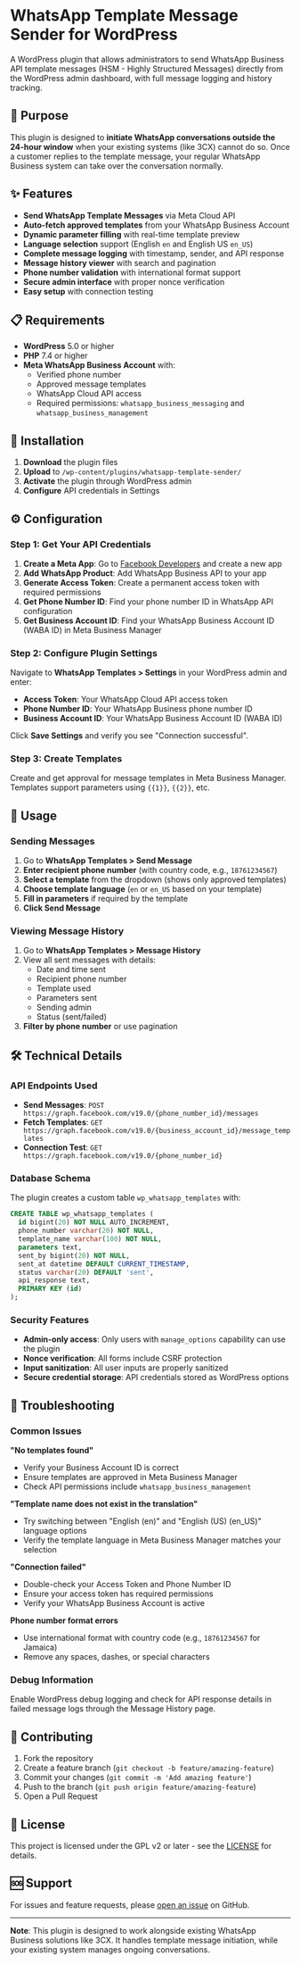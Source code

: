 # WhatsApp Template Message Sender for WordPress

A WordPress plugin that allows administrators to send WhatsApp Business API template messages (HSM - Highly Structured Messages) directly from the WordPress admin dashboard, with full message logging and history tracking.

## 🎯 Purpose

This plugin is designed to **initiate WhatsApp conversations outside the 24-hour window** when your existing systems (like 3CX) cannot do so. Once a customer replies to the template message, your regular WhatsApp Business system can take over the conversation normally.

## ✨ Features

- **Send WhatsApp Template Messages** via Meta Cloud API
- **Auto-fetch approved templates** from your WhatsApp Business Account
- **Dynamic parameter filling** with real-time template preview
- **Language selection** support (English `en` and English US `en_US`)
- **Complete message logging** with timestamp, sender, and API response
- **Message history viewer** with search and pagination
- **Phone number validation** with international format support
- **Secure admin interface** with proper nonce verification
- **Easy setup** with connection testing

## 📋 Requirements

- **WordPress** 5.0 or higher
- **PHP** 7.4 or higher
- **Meta WhatsApp Business Account** with:
  - Verified phone number
  - Approved message templates
  - WhatsApp Cloud API access
  - Required permissions: `whatsapp_business_messaging` and `whatsapp_business_management`

## 🚀 Installation

1. **Download** the plugin files
2. **Upload** to `/wp-content/plugins/whatsapp-template-sender/`
3. **Activate** the plugin through WordPress admin
4. **Configure** API credentials in Settings

## ⚙️ Configuration

### Step 1: Get Your API Credentials

1. **Create a Meta App**: Go to [Facebook Developers](https://developers.facebook.com/) and create a new app
2. **Add WhatsApp Product**: Add WhatsApp Business API to your app
3. **Generate Access Token**: Create a permanent access token with required permissions
4. **Get Phone Number ID**: Find your phone number ID in WhatsApp API configuration
5. **Get Business Account ID**: Find your WhatsApp Business Account ID (WABA ID) in Meta Business Manager

### Step 2: Configure Plugin Settings

Navigate to **WhatsApp Templates > Settings** in your WordPress admin and enter:

- **Access Token**: Your WhatsApp Cloud API access token
- **Phone Number ID**: Your WhatsApp Business phone number ID  
- **Business Account ID**: Your WhatsApp Business Account ID (WABA ID)

Click **Save Settings** and verify you see "Connection successful".

### Step 3: Create Templates

Create and get approval for message templates in Meta Business Manager. Templates support parameters using `{{1}}`, `{{2}}`, etc.

## 📱 Usage

### Sending Messages

1. Go to **WhatsApp Templates > Send Message**
2. **Enter recipient phone number** (with country code, e.g., `18761234567`)
3. **Select a template** from the dropdown (shows only approved templates)
4. **Choose template language** (`en` or `en_US` based on your template)
5. **Fill in parameters** if required by the template
6. **Click Send Message**

### Viewing Message History

1. Go to **WhatsApp Templates > Message History**
2. View all sent messages with details:
   - Date and time sent
   - Recipient phone number
   - Template used
   - Parameters sent
   - Sending admin
   - Status (sent/failed)
3. **Filter by phone number** or use pagination

## 🛠️ Technical Details

### API Endpoints Used

- **Send Messages**: `POST https://graph.facebook.com/v19.0/{phone_number_id}/messages`
- **Fetch Templates**: `GET https://graph.facebook.com/v19.0/{business_account_id}/message_templates`
- **Connection Test**: `GET https://graph.facebook.com/v19.0/{phone_number_id}`

### Database Schema

The plugin creates a custom table `wp_whatsapp_templates` with:

```sql
CREATE TABLE wp_whatsapp_templates (
  id bigint(20) NOT NULL AUTO_INCREMENT,
  phone_number varchar(20) NOT NULL,
  template_name varchar(100) NOT NULL,
  parameters text,
  sent_by bigint(20) NOT NULL,
  sent_at datetime DEFAULT CURRENT_TIMESTAMP,
  status varchar(20) DEFAULT 'sent',
  api_response text,
  PRIMARY KEY (id)
);
```

### Security Features

- **Admin-only access**: Only users with `manage_options` capability can use the plugin
- **Nonce verification**: All forms include CSRF protection
- **Input sanitization**: All user inputs are properly sanitized
- **Secure credential storage**: API credentials stored as WordPress options

## 🔧 Troubleshooting

### Common Issues

**"No templates found"**
- Verify your Business Account ID is correct
- Ensure templates are approved in Meta Business Manager
- Check API permissions include `whatsapp_business_management`

**"Template name does not exist in the translation"**
- Try switching between "English (en)" and "English (US) (en_US)" language options
- Verify the template language in Meta Business Manager matches your selection

**"Connection failed"**
- Double-check your Access Token and Phone Number ID
- Ensure your access token has required permissions
- Verify your WhatsApp Business Account is active

**Phone number format errors**
- Use international format with country code (e.g., `18761234567` for Jamaica)
- Remove any spaces, dashes, or special characters

### Debug Information

Enable WordPress debug logging and check for API response details in failed message logs through the Message History page.

## 🤝 Contributing

1. Fork the repository
2. Create a feature branch (`git checkout -b feature/amazing-feature`)
3. Commit your changes (`git commit -m 'Add amazing feature'`)
4. Push to the branch (`git push origin feature/amazing-feature`)
5. Open a Pull Request

## 📄 License

This project is licensed under the GPL v2 or later - see the [LICENSE](https://www.gnu.org/licenses/gpl-2.0.html) for details.

## 🆘 Support

For issues and feature requests, please [open an issue](https://github.com/ryonwhyte/whatsapp-template-sender/issues) on GitHub.

---

**Note**: This plugin is designed to work alongside existing WhatsApp Business solutions like 3CX. It handles template message initiation, while your existing system manages ongoing conversations.